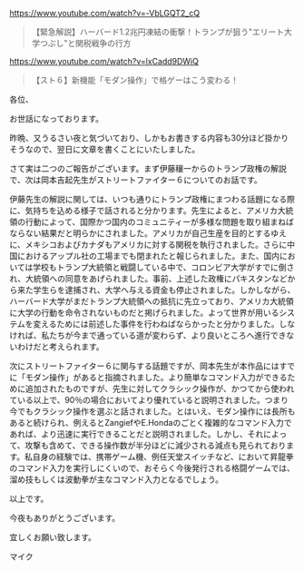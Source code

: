 https://www.youtube.com/watch?v=-VbLGQT2_cQ

> 【緊急解説】ハーバード1.2兆円凍結の衝撃！トランプが狙う"エリート大学つぶし"と関税戦争の行方

https://www.youtube.com/watch?v=lxCadd9DWiQ

> 【スト６】新機能「モダン操作」で格ゲーはこう変わる！

各位、

お世話になっております。

昨晩、又うるさい夜と気づいており、しかもお書きする内容も30分ほど掛かりそうなので、翌日に文章を書くことにいたしました。

さて実は二つのご報告がございます。まず伊藤穰一からのトランプ政権の解説で、次は岡本吉起先生がストリートファイター６についてのお話です。

伊藤先生の解説に関しては、いつも通りにトランプ政権にまつわる話題になる際に、気持ちを込める様子で話されると分かります。先生によると、アメリカ大統領の行動によって、国際かつ国内のコミュニティーが多様な問題を取り組まねばならない結果だと明らかにされました。アメリカが自己生産を目的とするゆえに、メキシコおよびカナダもアメリカに対する関税を執行されました。さらに中国におけるアップル社の工場までも閉まれたと報じられました。また、国内においては学校もトランプ大統領と戦闘している中で、コロンビア大学がすでに倒され、大統領への同意をあげられました。事前、上述した政権にパキスタンなどから来た学生らを逮捕され、大学へ与える資金も停止されました。しかしながら、ハーバード大学がまだトランプ大統領への抵抗に先立っており、アメリカ大統領に大学の行動を命令されないものだと掲げられました。よって世界が用いるシステムを変えるためには前述した事件を行わねばならかったと分かりました。しなければ、私たちが今まで通っている道が変わらず、より良いところへ進行できないわけだと考えられます。

次にストリートファイター６に関与する話題ですが、岡本先生が本作品にはすでに「モダン操作」があると指摘されました。より簡単なコマンド入力ができるために追加されたものですが、先生に対してクラシック操作が、かつてから使われている以上で、90％の場合においてより優れていると説明されました。つまり今でもクラシック操作を選ぶと話されました。とはいえ、モダン操作には長所もあると続けられ、例えるとZangiefやE.Hondaのごとく複雑的なコマンド入力であれば、より迅速に実行できることだと説明されました。しかし、それによって、攻撃も含めて、できる操作数が半分ほどに減少される減点も見られております。私自身の経験では、携帯ゲーム機、例任天堂スイッチなど、において昇龍拳のコマンド入力を実行しにくいので、おそらく今後発行される格闘ゲームでは、溜め技もしくは波動拳が主なコマンド入力となるでしょう。

以上です。

今夜もありがとうございます。

宜しくお願い致します。

マイク

